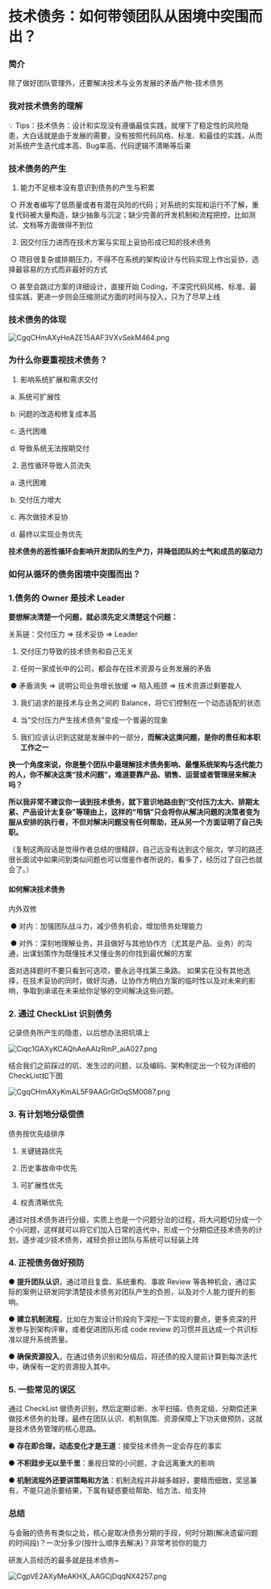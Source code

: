 # 技术债务：如何带领团队从困境中突围而出？

 ### 简介 

除了做好团队管理外，还要解决技术与业务发展的矛盾产物-技术债务

 ### 我对技术债务的理解 

  💡 Tips：技术债务：设计和实现没有遵循最佳实践，就埋下了稳定性的风险隐患，大白话就是由于发展的需要，没有按照代码风格、标准、和最佳的实践，从而对系统产生迭代成本高、Bug率高、代码逻辑不清晰等后果

 ### 技术债务的产生 

1. 能力不足根本没有意识到债务的产生与积累

​		○ 开发者编写了低质量或者有潜在风险的代码；对系统的实现和运行不了解，重复代码被大量构造，缺少抽象与沉淀；缺少完善的开发机制和流程把控，比如测试、文档等方面做得不到位

2. 因交付压力进而在技术方案与实现上妥协形成已知的技术债务

​		○ 项目很复杂或排期压力，不得不在系统的架构设计与代码实现上作出妥协，选择最容易的方式而非最好的方式

​		○ 甚至会跳过方案的详细设计，直接开始 Coding，不深究代码风格、标准、最佳实践，更进一步则会压缩测试方面的时间与投入，只为了尽早上线

 ### 技术债务的体现 

![CgqCHmAXyHeAZE15AAF3VXvSekM464.png](./images/债务1.png)



 ### 为什么你要重视技术债务？ 

1. 影响系统扩展和需求交付

​		a. 系统可扩展性

​		b. 问题的改造和修复成本高

​		c. 迭代困难

​		d. 导致系统无法按期交付

2. 恶性循环导致人员流失

​		a. 迭代困难

​		b. 交付压力增大

​		c. 再次做技术妥协

​		d. 最终以实现业务优先

**技术债务的恶性循环会影响开发团队的生产力，并降低团队的士气和成员的驱动力**

 ### 如何从循环的债务困境中突围而出？ 

 ### 1.债务的 Owner 是技术 Leader 

**要想解决清楚一个问题，就必须先定义清楚这个问题：**

关系链：交付压力 => 技术妥协 => Leader

1. 交付压力导致的技术债务和自己无关

2. 任何一家成长中的公司，都会存在技术资源与业务发展的矛盾

​	● 矛盾消失 => 说明公司业务增长放缓 => 陷入瓶颈 => 技术资源过剩要裁人

3. 我们追求的是技术与业务之间的 Balance，将它们控制在一个动态适配的状态

4. 当“交付压力产生技术债务”变成一个普遍的现象

5. 我们应该认识到这就是发展中的一部分，**而解决这类问题，是你的责任和本职工作之一**



**换一个角度来说，你是整个团队中最理解技术债务影响、最懂系统架构与迭代能力的人，你不解决这类“技术问题”，难道要靠产品、销售、运营或者管理层来解决吗？**

**所以我非常不建议你一谈到技术债务，就下意识地路由到“交付压力太大、排期太紧、产品设计太复杂”等理由上，这样的“甩锅”只会将你从解决问题的决策者变为服从安排的执行者，不但对解决问题没有任何帮助，还从另一个方面证明了自己失职。**

（复制这两段话是觉得作者总结的很精辟，自己远没有达到这个层次，学习的路还很长面试中如果问到类似问题也可以借鉴作者所说的，看多了，经历过了自己也就会了。）

#### 如何解决技术债务 

内外双修

​	● 对内：加强团队战斗力，减少债务机会，增加债务处理能力

​	● 对外：深刻地理解业务，并且做好与其他协作方（尤其是产品、业务）的沟通，出谋划策作为既懂技术又懂业务的你找到最优解的方案

面对选择题时不要只看到可选项，要永远寻找第三条路。 如果实在没有其他选择，在技术妥协的同时，做好沟通，让协作方明白方案的临时性以及对未来的影响，争取到承诺在未来给你足够的空间解决这些问题。



### 2. 通过 CheckList 识别债务 

记录债务所产生的隐患，以后想办法把坑填上

![Ciqc1GAXyKCAQhAeAAIzRmP_aiA027.png](./images/债务2.png)





结合我们之前踩过的坑、发生过的问题，以及编码、架构制定出一个较为详细的 CheckList如下图	

![CgqCHmAXyKmAL5F9AAGrGtOqSM0087.png](./images/债务3.png)





### 3. 有计划地分级偿债 

债务按优先级排序

1. 关键链路优先

2. 历史事故命中优先

3. 可扩展性优先

4. 权责清晰优先

通过对技术债务进行分级，实质上也是一个问题分治的过程，将大问题切分成一个个小问题，这样就可以将它们加入日常的迭代中，形成一个分期偿还技术债务的计划，逐步减少技术债务，减轻负担让团队与系统可以轻装上阵

### 4. 正视债务做好预防 

● **提升团队认识**，通过项目复盘、系统重构、事故 Review 等各种机会，通过实际的案例让研发同学清楚技术债务对团队产生的负担，以及对个人能力提升的影响。

● **建立机制流程**，比如在方案设计阶段向下深挖一下实现的要点，更多资深的开发参与到架构评审，或者促进团队形成 code review 的习惯并且达成一个共识标准以提升系统质量。

● **确保资源投入**，在通过债务识别和分级后，将还债的投入提前计算到每次迭代中，确保有一定的资源投入其中。

### 5. 一些常见的误区 

通过 CheckList 做债务识别，然后定期诊断、水平扫描、债务定级、分期偿还来做技术债务的处理，最终在团队认识、机制氛围、资源保障上下功夫做预防，这就是技术债务管理的核心思路。

● **存在即合理，动态变化才是王道**：接受技术债务一定会存在的事实

● **不积跬步无以至千里**：重视日常的小问题，才会远离重大的影响

● **机制流程外还要讲策略和方法**：机制流程并非越多越好，要精而细致，奖惩兼有，不能只追杀要结果，下属有疑惑要给帮助、给方法、给支持

### 总结 

与金融的债务有类似之处，核心是取决债务分期的手段，何时分期(解决遗留问题的时间段)？一次分多少(按什么顺序去解决)？非常考验你的能力

研发人员经历的最多就是技术债务~

![CgpVE2AXyMeAKHX_AAGCjDqqNX4257.png](./images/债务4.png)